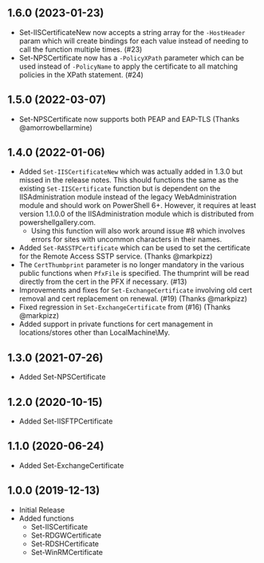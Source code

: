 ## 1.6.0 (2023-01-23)

* Set-IISCertificateNew now accepts a string array for the `-HostHeader` param which will create bindings for each value instead of needing to call the function multiple times. (#23)
* Set-NPSCertificate now has a `-PolicyXPath` parameter which can be used instead of `-PolicyName` to apply the certificate to all matching policies in the XPath statement. (#24)

## 1.5.0 (2022-03-07)

* Set-NPSCertificate now supports both PEAP and EAP-TLS (Thanks @amorrowbellarmine)

## 1.4.0 (2022-01-06)

* Added `Set-IISCertificateNew` which was actually added in 1.3.0 but missed in the release notes. This should functions the same as the existing `Set-IISCertificate` function but is dependent on the IISAdministration module instead of the legacy WebAdministration module and should work on PowerShell 6+. However, it requires at least version 1.1.0.0 of the IISAdministration module which is distributed from powershellgallery.com.
  * Using this function will also work around issue #8 which involves errors for sites with uncommon characters in their names.
* Added `Set-RASSTPCertificate` which can be used to set the certificate for the Remote Access SSTP service. (Thanks @markpizz)
* The `CertThumbprint` parameter is no longer mandatory in the various public functions when `PfxFile` is specified. The thumprint will be read directly from the cert in the PFX if necessary. (#13)
* Improvements and fixes for `Set-ExchangeCertificate` involving old cert removal and cert replacement on renewal. (#19) (Thanks @markpizz)
* Fixed regression in `Set-ExchangeCertificate` from (#16) (Thanks @markpizz)
* Added support in private functions for cert management in locations/stores other than LocalMachine\My.

## 1.3.0 (2021-07-26)

* Added Set-NPSCertificate

## 1.2.0 (2020-10-15)

* Added Set-IISFTPCertificate

## 1.1.0 (2020-06-24)

* Added Set-ExchangeCertificate

## 1.0.0 (2019-12-13)

* Initial Release
* Added functions
  * Set-IISCertificate
  * Set-RDGWCertificate
  * Set-RDSHCertificate
  * Set-WinRMCertificate
